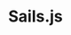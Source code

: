 ---
layout: posts_by_category
categories: sailsjs
title: Sails.js
permalink: /category/raspberry
---